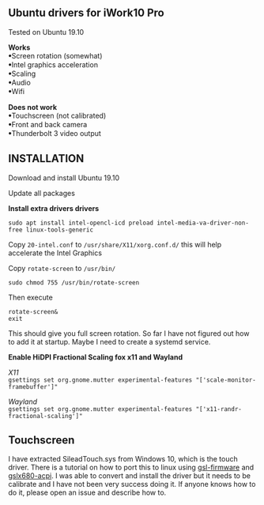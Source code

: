 Ubuntu drivers for iWork10 Pro
------------------------------

Tested on Ubuntu 19.10

<p><b>Works</b><br>
ꔷScreen rotation (somewhat)<br>
ꔷIntel graphics acceleration<br>
ꔷScaling<br>
ꔷAudio<br>
ꔷWifi</p>

<p><b>Does not work</b><br>
ꔷTouchscreen (not calibrated)<br>
ꔷFront and back camera<br>
ꔷThunderbolt 3 video output</p>


INSTALLATION
-------------

Download and install Ubuntu 19.10

Update all packages

<b>Install extra drivers drivers</b>

`sudo apt install intel-opencl-icd preload intel-media-va-driver-non-free linux-tools-generic`

Copy `20-intel.conf` to `/usr/share/X11/xorg.conf.d/` this will help accelerate the Intel Graphics

Copy `rotate-screen` to `/usr/bin/`

`sudo chmod 755 /usr/bin/rotate-screen`

Then execute 

`rotate-screen&`<br>
`exit`

This should give you full screen rotation. So far I have not figured out how to add it at startup. Maybe I need to create a systemd service.

<b>Enable HiDPI Fractional Scaling fox x11 and Wayland</b>

<i>X11</i><br>
`gsettings set org.gnome.mutter experimental-features "['scale-monitor-framebuffer']"`

<i>Wayland</i><br>
`gsettings set org.gnome.mutter experimental-features "['x11-randr-fractional-scaling']"`


Touchscreen
-----------

I have extracted SileadTouch.sys from Windows 10, which is the touch driver. There is a tutorial on how to port this to linux using <a href="https://github.com/onitake/gsl-firmware">gsl-firmware</a> and <a href="https://github.com/onitake/gslx680-acpi">gslx680-acpi</a>. I was able to convert and install the driver but it needs to be calibrate and I have not been very success doing it. If anyone knows how to do it, please open an issue and describe how to.
